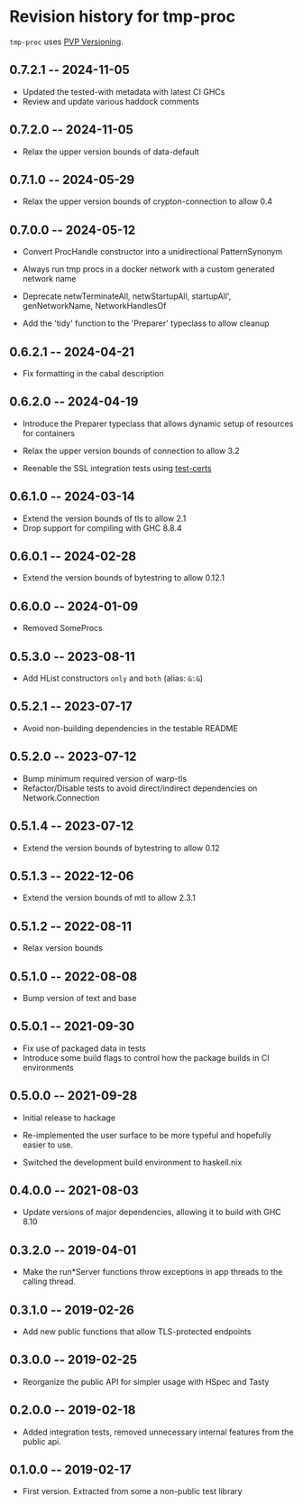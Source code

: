 # Revision history for tmp-proc

`tmp-proc` uses [PVP Versioning][1].

## 0.7.2.1 -- 2024-11-05

* Updated the tested-with metadata with latest CI GHCs
* Review and update various haddock comments

## 0.7.2.0 -- 2024-11-05

* Relax the upper version bounds of data-default

## 0.7.1.0 -- 2024-05-29

* Relax the upper version bounds of crypton-connection to allow 0.4

## 0.7.0.0 -- 2024-05-12

* Convert ProcHandle constructor into a unidirectional PatternSynonym

* Always run tmp procs in a docker network with a custom generated network name

* Deprecate netwTerminateAll, netwStartupAll, startupAll', genNetworkName,
  NetworkHandlesOf
  
* Add the 'tidy' function to the 'Preparer' typeclass to allow cleanup

## 0.6.2.1 -- 2024-04-21

* Fix formatting in the cabal description

## 0.6.2.0 -- 2024-04-19

* Introduce the Preparer typeclass that allows dynamic setup of resources for
  containers

* Relax the upper version bounds of connection to allow 3.2

* Reenable the SSL integration tests using [test-certs][2]

## 0.6.1.0 -- 2024-03-14

* Extend the version bounds of tls to allow 2.1
* Drop support for compiling with GHC 8.8.4

## 0.6.0.1 -- 2024-02-28

* Extend the version bounds of bytestring to allow 0.12.1

## 0.6.0.0 -- 2024-01-09

* Removed SomeProcs

## 0.5.3.0 -- 2023-08-11

* Add HList constructors `only` and `both` (alias: `&:&`)

## 0.5.2.1 -- 2023-07-17

* Avoid non-building dependencies in the testable README

## 0.5.2.0 -- 2023-07-12

* Bump minimum required version of warp-tls
* Refactor/Disable tests to avoid direct/indirect dependencies on
  Network.Connection

## 0.5.1.4 -- 2023-07-12

* Extend the version bounds of bytestring to allow 0.12

## 0.5.1.3 -- 2022-12-06

* Extend the version bounds of mtl to allow 2.3.1

## 0.5.1.2 -- 2022-08-11

*  Relax version bounds

## 0.5.1.0 -- 2022-08-08

* Bump version of text and base

## 0.5.0.1 -- 2021-09-30

* Fix use of packaged data in tests
* Introduce some build flags to control how the package builds in CI environments


## 0.5.0.0 -- 2021-09-28

* Initial release to hackage

* Re-implemented the user surface to be more typeful and hopefully easier to use.

* Switched the development build environment to haskell.nix

## 0.4.0.0 -- 2021-08-03

* Update versions of major dependencies, allowing it to build with GHC 8.10

## 0.3.2.0 -- 2019-04-01

* Make the run*Server functions throw exceptions in app threads to the calling
  thread.

## 0.3.1.0 -- 2019-02-26

* Add new public functions that allow TLS-protected endpoints

## 0.3.0.0 -- 2019-02-25

* Reorganize the public API for simpler usage with HSpec and Tasty


## 0.2.0.0 -- 2019-02-18

* Added integration tests, removed unnecessary internal features from the public
  api.

## 0.1.0.0 -- 2019-02-17

* First version. Extracted from some a non-public test library

[1]: https://pvp.haskell.org
[2]: https://hackage.haskell.org/package/test-certs
